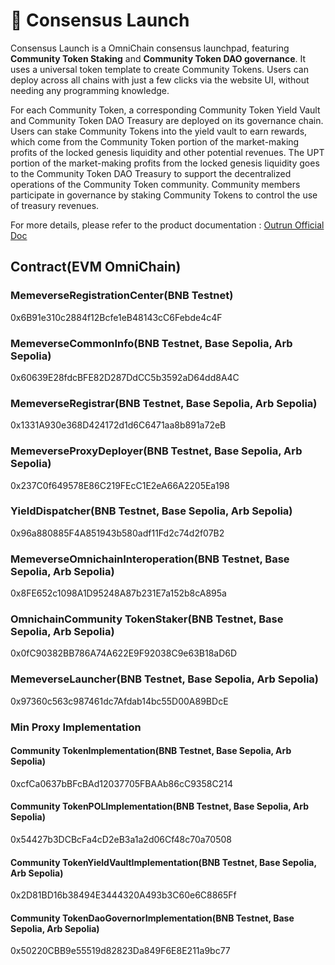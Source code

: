 # 🤩 Consensus Launch

Consensus Launch is a OmniChain consensus launchpad, featuring **Community Token Staking** and **Community Token DAO governance**. It uses a universal token template to create Community Tokens. Users can deploy across all chains with just a few clicks via the website UI, without needing any programming knowledge.

For each Community Token, a corresponding Community Token Yield Vault and Community Token DAO Treasury are deployed on its governance chain. Users can stake Community Tokens into the yield vault to earn rewards, which come from the Community Token portion of the market-making profits of the locked genesis liquidity and other potential revenues. The UPT portion of the market-making profits from the locked genesis liquidity goes to the Community Token DAO Treasury to support the decentralized operations of the Community Token community. Community members participate in governance by staking Community Tokens to control the use of treasury revenues.

For more details, please refer to the product documentation : [Outrun Official Doc](https://outrun.gitbook.io/doc "Outrun Official Doc")

## Contract(EVM OmniChain)

### MemeverseRegistrationCenter(BNB Testnet)

0x6B91e310c2884f12Bcfe1eB48143cC6Febde4c4F

### MemeverseCommonInfo(BNB Testnet, Base Sepolia, Arb Sepolia)

0x60639E28fdcBFE82D287DdCC5b3592aD64dd8A4C

### MemeverseRegistrar(BNB Testnet, Base Sepolia, Arb Sepolia)

0x1331A930e368D424172d1d6C6471aa8b891a72eB

### MemeverseProxyDeployer(BNB Testnet, Base Sepolia, Arb Sepolia)

0x237C0f649578E86C219FEcC1E2eA66A2205Ea198

### YieldDispatcher(BNB Testnet, Base Sepolia, Arb Sepolia)

0x96a880885F4A851943b580adf11Fd2c74d2f07B2

### MemeverseOmnichainInteroperation(BNB Testnet, Base Sepolia, Arb Sepolia)

0x8FE652c1098A1D95248A87b231E7a152b8cA895a

### OmnichainCommunity TokenStaker(BNB Testnet, Base Sepolia, Arb Sepolia)

0x0fC90382BB786A74A622E9F92038C9e63B18aD6D

### MemeverseLauncher(BNB Testnet, Base Sepolia, Arb Sepolia)

0x97360c563c987461dc7Afdab14bc55D00A89BDcE


### Min Proxy Implementation

#### Community TokenImplementation(BNB Testnet, Base Sepolia, Arb Sepolia)

0xcfCa0637bBFcBAd12037705FBAAb86cC9358C214

#### Community TokenPOLImplementation(BNB Testnet, Base Sepolia, Arb Sepolia)

0x54427b3DCBcFa4cD2eB3a1a2d06Cf48c70a70508

#### Community TokenYieldVaultImplementation(BNB Testnet, Base Sepolia, Arb Sepolia)

0x2D81BD16b38494E3444320A493b3C60e6C8865Ff

#### Community TokenDaoGovernorImplementation(BNB Testnet, Base Sepolia, Arb Sepolia)

0x50220CBB9e55519d82823Da849F6E8E211a9bc77
